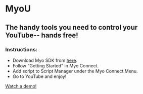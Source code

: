 MyoU
====
The handy tools you need to control your YouTube-- hands free!
--------------------------------------------------------------------

### Instructions:
* Download Myo SDK from [here](https://developer.thalmic.com/).
* Follow "Getting Started" in Myo Connect.
* Add script to Script Manager under the Myo Connect Menu.
* Go to YouTube and enjoy!

[Watch a demo!](https://www.youtube.com/watch?v=O2aTbdBDF40)

